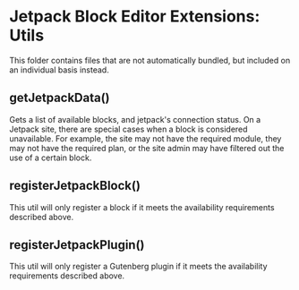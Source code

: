 # Jetpack Block Editor Extensions: Utils

This folder contains files that are not automatically bundled,
but included on an individual basis instead.

## getJetpackData()

Gets a list of available blocks, and jetpack's connection status.
On a Jetpack site, there are special cases when a block is considered unavailable.
For example, the site may not have the required module, they may not have the required plan,
or the site admin may have filtered out the use of a certain block.

## registerJetpackBlock()

This util will only register a block if it meets the availability requirements described above.


## registerJetpackPlugin()

This util will only register a Gutenberg plugin if it meets the availability requirements described above.
